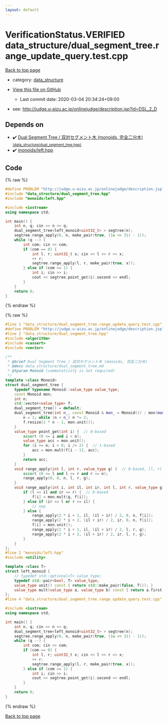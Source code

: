 ```yaml
---
layout: default
---
```


<!-- mathjax config similar to math.stackexchange -->
<script type="text/javascript" async
  src="https://cdnjs.cloudflare.com/ajax/libs/mathjax/2.7.5/MathJax.js?config=TeX-MML-AM_CHTML">
</script>
<script type="text/x-mathjax-config">
  MathJax.Hub.Config({
    TeX: { equationNumbers: { autoNumber: "AMS" }},
    tex2jax: {
      inlineMath: [ ['$','$'] ],
      processEscapes: true
    },
    "HTML-CSS": { matchFontHeight: false },
    displayAlign: "left",
    displayIndent: "2em"
  });
</script>

<script type="text/javascript" src="https://cdnjs.cloudflare.com/ajax/libs/jquery/3.4.1/jquery.min.js"></script>
<script src="https://cdn.jsdelivr.net/npm/jquery-balloon-js@1.1.2/jquery.balloon.min.js" integrity="sha256-ZEYs9VrgAeNuPvs15E39OsyOJaIkXEEt10fzxJ20+2I=" crossorigin="anonymous"></script>
<script type="text/javascript" src="../../assets/js/copy-button.js"></script>
<link rel="stylesheet" href="../../assets/css/copy-button.css" />


# VerificationStatus.VERIFIED data_structure/dual_segment_tree.range_update_query.test.cpp

<a href="../../index.html">Back to top page</a>

* category: <a href="../../index.html#c8f6850ec2ec3fb32f203c1f4e3c2fd2">data_structure</a>
* <a href="{{ site.github.repository_url }}/blob/master/data_structure/dual_segment_tree.range_update_query.test.cpp">View this file on GitHub</a>
    - Last commit date: 2020-03-04 20:34:24+09:00


* see: <a href="http://judge.u-aizu.ac.jp/onlinejudge/description.jsp?id=DSL_2_D">http://judge.u-aizu.ac.jp/onlinejudge/description.jsp?id=DSL_2_D</a>


## Depends on

* :heavy_check_mark: <a href="../../library/data_structure/dual_segment_tree.hpp.html">Dual Segment Tree / 双対セグメント木 (monoids, 完全二分木) <small>(data_structure/dual_segment_tree.hpp)</small></a>
* :heavy_check_mark: <a href="../../library/monoids/left.hpp.html">monoids/left.hpp</a>


## Code

<a id="unbundled"></a>
{% raw %}
```cpp
#define PROBLEM "http://judge.u-aizu.ac.jp/onlinejudge/description.jsp?id=DSL_2_D"
#include "data_structure/dual_segment_tree.hpp"
#include "monoids/left.hpp"

#include <iostream>
using namespace std;

int main() {
    int n, q; cin >> n >> q;
    dual_segment_tree<left_monoid<uint32_t> > segtree(n);
    segtree.range_apply(0, n, make_pair(true, (1u << 31) - 1));
    while (q --) {
        int com; cin >> com;
        if (com == 0) {
            int l, r; uint32_t x; cin >> l >> r >> x;
            ++ r;
            segtree.range_apply(l, r, make_pair(true, x));
        } else if (com == 1) {
            int i; cin >> i;
            cout << segtree.point_get(i).second << endl;
        }
    }
    return 0;
}

```
{% endraw %}

<a id="bundled"></a>
{% raw %}
```cpp
#line 1 "data_structure/dual_segment_tree.range_update_query.test.cpp"
#define PROBLEM "http://judge.u-aizu.ac.jp/onlinejudge/description.jsp?id=DSL_2_D"
#line 2 "data_structure/dual_segment_tree.hpp"
#include <algorithm>
#include <cassert>
#include <vector>

/**
 * @brief Dual Segment Tree / 双対セグメント木 (monoids, 完全二分木)
 * @docs data_structure/dual_segment_tree.md
 * @tparam Monoid (commutativity is not required)
 */
template <class Monoid>
struct dual_segment_tree {
    typedef typename Monoid::value_type value_type;
    const Monoid mon;
    int n;
    std::vector<value_type> f;
    dual_segment_tree() = default;
    dual_segment_tree(int n_, const Monoid & mon_ = Monoid()) : mon(mon_) {
        n = 1; while (n < n_) n *= 2;
        f.resize(2 * n - 1, mon.unit());
    }
    value_type point_get(int i) {  // 0-based
        assert (0 <= i and i < n);
        value_type acc = mon.unit();
        for (i += n; i > 0; i /= 2) {  // 1-based
            acc = mon.mult(f[i - 1], acc);
        }
        return acc;
    }
    void range_apply(int l, int r, value_type g) {  // 0-based, [l, r)
        assert (0 <= l and l <= r and r <= n);
        range_apply(0, 0, n, l, r, g);
    }
    void range_apply(int i, int il, int ir, int l, int r, value_type g) {
        if (l <= il and ir <= r) {  // 0-based
            f[i] = mon.mult(g, f[i]);
        } else if (ir <= l or r <= il) {
            // nop
        } else {
            range_apply(2 * i + 1, il, (il + ir) / 2, 0, n, f[i]);
            range_apply(2 * i + 2, (il + ir) / 2, ir, 0, n, f[i]);
            f[i] = mon.unit();
            range_apply(2 * i + 1, il, (il + ir) / 2, l, r, g);
            range_apply(2 * i + 2, (il + ir) / 2, ir, l, r, g);
        }
    }
};
#line 2 "monoids/left.hpp"
#include <utility>

template <class T>
struct left_monoid {
    // typedef std::optional<T> value_type;
    typedef std::pair<bool, T> value_type;
    value_type unit() const { return std::make_pair(false, T()); }
    value_type mult(value_type a, value_type b) const { return a.first ? a : b; }
};
#line 4 "data_structure/dual_segment_tree.range_update_query.test.cpp"

#include <iostream>
using namespace std;

int main() {
    int n, q; cin >> n >> q;
    dual_segment_tree<left_monoid<uint32_t> > segtree(n);
    segtree.range_apply(0, n, make_pair(true, (1u << 31) - 1));
    while (q --) {
        int com; cin >> com;
        if (com == 0) {
            int l, r; uint32_t x; cin >> l >> r >> x;
            ++ r;
            segtree.range_apply(l, r, make_pair(true, x));
        } else if (com == 1) {
            int i; cin >> i;
            cout << segtree.point_get(i).second << endl;
        }
    }
    return 0;
}

```
{% endraw %}

<a href="../../index.html">Back to top page</a>

